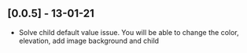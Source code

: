 ## [0.0.5] - 13-01-21

* Solve child default value issue.
You will be able to change the color, elevation, add image background and child

